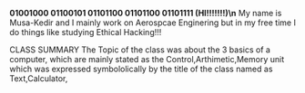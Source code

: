 **01001000 01100101 01101100 01101100 01101111 (HI!!!!!!!)\n**
My name is Musa-Kedir and I mainly work on Aerospcae Enginering but in my free time I do things like studying Ethical Hacking!!!

CLASS SUMMARY
The Topic of the class was about the 3 basics of a computer, which are mainly stated as the Control,Arthimetic,Memory unit which was expressed symbololically by the title of the class named as Text,Calculator,
